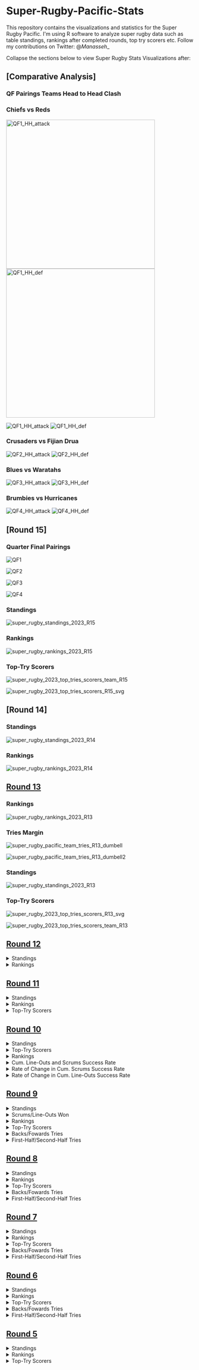 # Super-Rugby-Pacific-Stats
This repository contains the visualizations and statistics for the Super Rugby Pacific. I'm using R software to analyze super rugby data such as table standings, rankings after completed rounds, top try scorers etc. Follow my contributions on Twitter: @_Manasseh__

Collapse the sections below to view Super Rugby Stats Visualizations after:

## [**Comparative Analysis**]
### QF Pairings Teams Head to Head Clash
### Chiefs vs Reds

<div>
    <img src="QF1_HH_attack.png" alt="QF1_HH_attack" width="400"/>
    <img src="![QF1_HH_def.png" alt="QF1_HH_def" width="400"/>
</div>

![QF1_HH_attack](https://github.com/manassehoduor/Super-Rugby-Pacific-Stats/assets/20558188/4f565c2f-f3ea-4502-bf5e-e3efc9160c5f)
![QF1_HH_def](https://github.com/manassehoduor/Super-Rugby-Pacific-Stats/assets/20558188/2cfe7edb-0a33-4dc0-a64b-7afb54bc926c)

### Crusaders vs Fijian Drua

![QF2_HH_attack](https://github.com/manassehoduor/Super-Rugby-Pacific-Stats/assets/20558188/02e7e787-87dd-4b6d-973f-47b9cc063680)
![QF2_HH_def](https://github.com/manassehoduor/Super-Rugby-Pacific-Stats/assets/20558188/088a069e-349e-423a-a948-bf673678fcf2)

### Blues vs Waratahs

![QF3_HH_attack](https://github.com/manassehoduor/Super-Rugby-Pacific-Stats/assets/20558188/1d1f0661-00a6-4ab6-b4a0-f606e9f97589)
![QF3_HH_def](https://github.com/manassehoduor/Super-Rugby-Pacific-Stats/assets/20558188/48978047-1377-4304-b99a-0a82f92f8c1c)

### Brumbies vs Hurricanes

![QF4_HH_attack](https://github.com/manassehoduor/Super-Rugby-Pacific-Stats/assets/20558188/4e7649d7-5049-45fa-bdf7-881d9aedeaf6)
![QF4_HH_def](https://github.com/manassehoduor/Super-Rugby-Pacific-Stats/assets/20558188/dc424521-bf4e-4e4d-8926-14a6ac88afbe)

## [**Round 15**]

### Quarter Final Pairings

![QF1](https://github.com/manassehoduor/Super-Rugby-Pacific-Stats/assets/20558188/069a28c8-07d6-4e2c-accd-e451c5f79372)

![QF2](https://github.com/manassehoduor/Super-Rugby-Pacific-Stats/assets/20558188/dc2d2e0d-5764-4e21-bba7-4411919f7b29)

![QF3](https://github.com/manassehoduor/Super-Rugby-Pacific-Stats/assets/20558188/09463c1f-1e96-4188-8c25-d96ab7d1bb87)

![QF4](https://github.com/manassehoduor/Super-Rugby-Pacific-Stats/assets/20558188/962faea3-74ac-4e71-800f-92b7294890e8)

### Standings

![super_rugby_standings_2023_R15](https://github.com/manassehoduor/Super-Rugby-Pacific-Stats/assets/20558188/13c6e048-c18e-4ffa-9f47-177e7363888d)

### Rankings

![super_rugby_rankings_2023_R15](https://github.com/manassehoduor/Super-Rugby-Pacific-Stats/assets/20558188/518c19c6-0c18-46f8-915f-ce60b48104b9)

### Top-Try Scorers

![super_rugby_2023_top_tries_scorers_team_R15](https://github.com/manassehoduor/Super-Rugby-Pacific-Stats/assets/20558188/dbbc6ca1-ddfe-459b-9fed-25bbaea241d8)

![super_rugby_2023_top_tries_scorers_R15_svg](https://github.com/manassehoduor/Super-Rugby-Pacific-Stats/assets/20558188/d472192b-dbc5-4202-8816-3a4ffc4eea7d)


## [**Round 14**]

### Standings

![super_rugby_standings_2023_R14](https://github.com/manassehoduor/Super-Rugby-Pacific-Stats/assets/20558188/7726c045-1e6a-4887-9ea4-ba1569eb5eb2)

### Rankings

![super_rugby_rankings_2023_R14](https://github.com/manassehoduor/Super-Rugby-Pacific-Stats/assets/20558188/5c55332c-bcca-4a81-a245-5d9b71f7a7cd)

## [**Round 13**](https://github.com/manassehoduor/Super-Rugby-Pacific-Stats/tree/main/Season%202023/R_13)

### Rankings

![super_rugby_rankings_2023_R13](https://github.com/manassehoduor/Super-Rugby-Pacific-Stats/assets/20558188/2ba31a17-da67-4aab-bcb2-48dc4efe068c)

### Tries Margin

![super_rugby_pacific_team_tries_R13_dumbell](https://github.com/manassehoduor/Super-Rugby-Pacific-Stats/assets/20558188/69704b87-8603-4195-ae83-8f3329b379c6)

![super_rugby_pacific_team_tries_R13_dumbell2](https://github.com/manassehoduor/Super-Rugby-Pacific-Stats/assets/20558188/968c67d7-86f1-45a2-8889-e4997700e61d)

### Standings

![super_rugby_standings_2023_R13](https://github.com/manassehoduor/Super-Rugby-Pacific-Stats/assets/20558188/86c79514-501c-493a-8097-1abc6f8e7d0f)

### Top-Try Scorers

![super_rugby_2023_top_tries_scorers_R13_svg](https://github.com/manassehoduor/Super-Rugby-Pacific-Stats/assets/20558188/96cdec9e-7ef9-4b5c-943b-e20166c29287)

![super_rugby_2023_top_tries_scorers_team_R13](https://github.com/manassehoduor/Super-Rugby-Pacific-Stats/assets/20558188/ff3f89cf-311c-4bf3-b862-9ac7efa9914a)

## [**Round 12**](https://github.com/manassehoduor/Super-Rugby-Pacific-Stats/tree/main/Season%202023/R_12)

<details><summary>Standings</summary>

![super_rugby_standings_2023_R12](https://github.com/manassehoduor/Super-Rugby-Pacific-Stats/assets/20558188/7fc07857-82ce-4f2d-9add-bf47f0b1772b)

 </details>
 
<details><summary>Rankings</summary>
 
![super_rugby_rankings_2023_R12](https://github.com/manassehoduor/Super-Rugby-Pacific-Stats/assets/20558188/e5cd23a9-59a1-4463-9d2b-077998413f72)

![super_rugby_rankings_2023_clash_R12](https://github.com/manassehoduor/Super-Rugby-Pacific-Stats/assets/20558188/26a2ac5d-1402-4ca8-96d7-cf6a453ed56d)

</details>
 
## [**Round 11**](https://github.com/manassehoduor/Super-Rugby-Pacific-Stats/tree/main/Season%202023/R_11)

<details><summary>Standings</summary>

![super_rugby_standings_2023_R11](https://user-images.githubusercontent.com/20558188/236756123-a3e29e0a-8f6a-4c76-bcb2-5ffcd442245f.png)

 </details>
 
<details><summary>Rankings</summary>

![super_rugby_rankings_2023_R11](https://user-images.githubusercontent.com/20558188/236756176-b6b9f3e8-c535-47be-91e9-f36ec564f199.png)

 </details>
 
<details><summary>Top-Try Scorers</summary>

![super_rugby_2023_top_tries_scorers_R11_svg](https://github.com/manassehoduor/Super-Rugby-Pacific-Stats/assets/20558188/b155732e-ff55-4fb1-a033-aa571dea5963)

![super_rugby_2023_top_tries_scorers_team_R11](https://github.com/manassehoduor/Super-Rugby-Pacific-Stats/assets/20558188/aaee86d2-5fc1-4a32-b069-7ec0f1353965)

 </details>
 
## [Round 10](https://github.com/manassehoduor/Super-Rugby-Pacific-Stats/tree/main/Season%202023/R_10)

<details><summary>Standings</summary>

![super_rugby_standings_2023_R10](https://user-images.githubusercontent.com/20558188/236700887-89a1fb74-0202-4238-aa34-03b44ee9fdfa.png)

</details>

<details><summary>Top-Try Scorers</summary>

![super_rugby_2023_top_tries_scorers_R10_svg](https://user-images.githubusercontent.com/20558188/236700787-0a4f18e5-9c0a-4eb2-8683-f9add424527a.png)

![super_rugby_2023_top_tries_scorers_team_R10](https://user-images.githubusercontent.com/20558188/236700800-04e8de4e-fea7-473f-90d6-929f6a961888.png)

</details>

<details><summary>Rankings</summary>

![super_rugby_rankings_2023_R10](https://user-images.githubusercontent.com/20558188/236700836-cb12b0fc-68c8-4c91-9ad1-f1f4dd67749e.png)

</details>

<details><summary>Cum. Line-Outs and Scrums Success Rate</summary>

![super_rugby_2023_lineout_scrums_R10](https://user-images.githubusercontent.com/20558188/236187258-0475497c-08d0-43e8-8dae-afcd4ff7adc6.png)

</details>

<details><summary>Rate of Change in Cum. Scrums Success Rate</summary>

![super_rugby_2023_scrums_cum_change_R10](https://user-images.githubusercontent.com/20558188/236134856-be1b49ec-7d59-40e9-a6c2-fd1584c0d44e.png)

</details>

<details><summary>Rate of Change in Cum. Line-Outs Success Rate</summary>

![super_rugby_2023_lineouts_cum_change_R10](https://user-images.githubusercontent.com/20558188/236134838-c97fe874-7127-4853-9e0a-dc16c1233cc4.png)

</details>

## [**Round 9**](https://github.com/manassehoduor/Super-Rugby-Pacific-Stats/tree/main/Season%202023/R9)

<details><summary> Standings </summary>

![super_rugby_standings_2023_R9](https://user-images.githubusercontent.com/20558188/233844836-a5308398-ce2c-4e44-8afb-da9e4c5004a4.png)

</details>

<details><summary> Scrums/Line-Outs Won </summary>

![super_rugby_2023_lineout_scrums_R9](https://user-images.githubusercontent.com/20558188/234481541-0998b788-537d-4842-ab94-5992480fc2c6.png)

</details>

<details><summary> Rankings </summary>

![super_rugby_rankings_2023_R9](https://user-images.githubusercontent.com/20558188/234478279-50879590-fcba-49be-9d6f-6b08a2df9736.png)

</details>

<details><summary> Top-Try Scorers </summary>

![super_rugby_2023_top_tries_scorers_R9_svg](https://user-images.githubusercontent.com/20558188/234662256-bbaf8325-21fc-49a9-a526-5d206b99e778.png)

![super_rugby_2023_top_tries_scorers_R9](https://user-images.githubusercontent.com/20558188/234478385-e5669813-affb-446a-9fa1-088405d4692c.png)

</details>

<details><summary> Backs/Fowards Tries </summary>

![super_rugby_2023_B_F_tries_R9](https://user-images.githubusercontent.com/20558188/234478463-68919039-9417-4489-8294-daa0fd8586f2.png)
![super_rugby_pacific_team_tries_R9_waffle1](https://user-images.githubusercontent.com/20558188/235270175-e7e0763f-7106-40cd-8b99-dd2cf00a5e2d.png)

</details>

<details><summary> First-Half/Second-Half Tries </summary>

![super_rugby_pacific_team_tries_R9_waffle2](https://user-images.githubusercontent.com/20558188/235270171-11cfa3d2-daa4-489d-8d7c-ede3665aeb47.png)
![super_rugby_2023_F_S_tries_R9](https://user-images.githubusercontent.com/20558188/234478536-4c2ce8ea-7b75-4237-a2ad-5e49afcb6949.png)

</details>

## [**Round 8**](https://github.com/manassehoduor/Super-Rugby-Pacific-Stats/tree/main/Season%202023/R8)

<details><summary> Standings </summary>

![super_rugby_standings_2023_R8](https://user-images.githubusercontent.com/20558188/233047265-616ec7e1-9a2a-4113-8d0d-0e46d25a9452.png)

</details>

<details><summary> Rankings </summary>

![super_rugby_rankings_2023_R8](https://user-images.githubusercontent.com/20558188/233066809-ed8faa7b-4058-4aef-931c-420d315a9c3a.png)

</details>

<details><summary> Top-Try Scorers </summary>

![super_rugby_2023_top_tries_scorers_R8](https://user-images.githubusercontent.com/20558188/233836868-b323a42a-dbab-467c-a100-a00a37372db0.png)

</details>

<details><summary> Backs/Fowards Tries </summary>

![super_rugby_2023_B_F_tries_R8](https://user-images.githubusercontent.com/20558188/233836890-697b8023-e966-4914-adda-f19dd4d6e4d3.png)

</details>

<details><summary> First-Half/Second-Half Tries </summary>

![super_rugby_2023_F_S_tries_R8](https://user-images.githubusercontent.com/20558188/233836878-7fd7d309-fd24-451c-b58b-8252f1f757f4.png)

 </details>
 
## [**Round 7**](https://github.com/manassehoduor/Super-Rugby-Pacific-Stats/tree/main/Season%202023/R7)

<details><summary>Standings</summary>

![super_rugby_standings_2023_R7](https://user-images.githubusercontent.com/20558188/230919587-c8381e23-d09f-4e0e-9923-6f33f6b8e226.png)

</details>

<details><summary>Rankings</summary>

![super_rugby_rankings_2023_R7](https://user-images.githubusercontent.com/20558188/230919635-ed038041-0fd8-48ee-96ea-e6f598662930.png)

</details>

<details><summary>Top-Try Scorers</summary>

![super_rugby_2023_top_tries_scorers_R7](https://user-images.githubusercontent.com/20558188/231973670-18d4f819-0468-43bc-ab39-4e8611f251ac.png)

</details>

<details><summary>Backs/Fowards Tries</summary>

![super_rugby_2023_B_F_tries_R7](https://user-images.githubusercontent.com/20558188/231973836-89eafa91-4a8b-4706-a211-0dce6f9bc7c2.png)

</details>

<details><summary>First-Half/Second-Half Tries</summary>

![super_rugby_2023_F_S_tries_R7](https://user-images.githubusercontent.com/20558188/231973885-e0331ac9-fe96-4725-91a6-268496f23278.png)

</details>

## [**Round 6**](https://github.com/manassehoduor/Super-Rugby-Pacific-Stats/tree/main/Season%202023/R6)

<details><summary>Standings</summary>

![super_rugby_2023_R6](https://user-images.githubusercontent.com/20558188/229702695-ea7f4762-3b5f-430a-8758-b1db0846d198.png)

</details>

<details><summary>Rankings</summary>

![super_rugby_2023_rankings_R6](https://user-images.githubusercontent.com/20558188/229702834-4e87cf9d-f2bb-4c0f-a667-0a3b294939cb.png)

</details>

<details><summary>Top-Try Scorers</summary>

![super_rugby_2023_top_tries_scorers_R6](https://user-images.githubusercontent.com/20558188/229702904-8c0a7969-4f03-4715-a62f-0fd3961d5dae.png)

</details>

<details><summary>Backs/Fowards Tries</summary>

![super_rugby_2023_B_F_tries_R6](https://user-images.githubusercontent.com/20558188/229702951-b2d1805f-04fa-4475-b44c-608aaaa48852.png)

</details>

<details><summary>First-Half/Second-Half Tries</summary>

![super_rugby_2023_F_S_tries_R6](https://user-images.githubusercontent.com/20558188/229702990-4daa6854-d96d-4eb2-b12b-8cc238e4823c.png)

</details>

## [**Round 5**](https://github.com/manassehoduor/Super-Rugby-Pacific-Stats/tree/main/Season%202023/R5)

<details><summary>Standings</summary>

![super_rugby_2023](https://user-images.githubusercontent.com/20558188/228137394-02e42c46-ba30-4a06-b022-240dc77ad8a1.png)

</details>

<details><summary>Rankings</summary>

![super_rugby_2023_rankings](https://user-images.githubusercontent.com/20558188/228137416-d6cdd828-0900-4cb1-8fca-f66da043d384.png)

</details>

<details><summary>Top-Try Scorers</summary>

![super_rugby_2023_Top_Tries_Scorers_R5](https://user-images.githubusercontent.com/20558188/228755379-17206541-b966-49e9-923b-282042ca8806.png)

</details>

